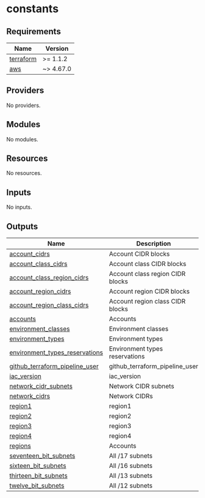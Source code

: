 # constants #

## Requirements

| Name | Version |
|------|---------|
| <a name="requirement_terraform"></a> [terraform](#requirement\_terraform) | >= 1.1.2 |
| <a name="requirement_aws"></a> [aws](#requirement\_aws) | ~> 4.67.0 |

## Providers

No providers.

## Modules

No modules.

## Resources

No resources.

## Inputs

No inputs.

## Outputs

| Name | Description |
|------|-------------|
| <a name="output_account_cidrs"></a> [account\_cidrs](#output\_account\_cidrs) | Account CIDR blocks |
| <a name="output_account_class_cidrs"></a> [account\_class\_cidrs](#output\_account\_class\_cidrs) | Account class CIDR blocks |
| <a name="output_account_class_region_cidrs"></a> [account\_class\_region\_cidrs](#output\_account\_class\_region\_cidrs) | Account class region CIDR blocks |
| <a name="output_account_region_cidrs"></a> [account\_region\_cidrs](#output\_account\_region\_cidrs) | Account region CIDR blocks |
| <a name="output_account_region_class_cidrs"></a> [account\_region\_class\_cidrs](#output\_account\_region\_class\_cidrs) | Account region class CIDR blocks |
| <a name="output_accounts"></a> [accounts](#output\_accounts) | Accounts |
| <a name="output_environment_classes"></a> [environment\_classes](#output\_environment\_classes) | Environment classes |
| <a name="output_environment_types"></a> [environment\_types](#output\_environment\_types) | Environment types |
| <a name="output_environment_types_reservations"></a> [environment\_types\_reservations](#output\_environment\_types\_reservations) | Environment types reservations |
| <a name="output_github_terraform_pipeline_user"></a> [github\_terraform\_pipeline\_user](#output\_github\_terraform\_pipeline\_user) | github\_terraform\_pipeline\_user |
| <a name="output_iac_version"></a> [iac\_version](#output\_iac\_version) | iac\_version |
| <a name="output_network_cidr_subnets"></a> [network\_cidr\_subnets](#output\_network\_cidr\_subnets) | Network CIDR subnets |
| <a name="output_network_cidrs"></a> [network\_cidrs](#output\_network\_cidrs) | Network CIDRs |
| <a name="output_region1"></a> [region1](#output\_region1) | region1 |
| <a name="output_region2"></a> [region2](#output\_region2) | region2 |
| <a name="output_region3"></a> [region3](#output\_region3) | region3 |
| <a name="output_region4"></a> [region4](#output\_region4) | region4 |
| <a name="output_regions"></a> [regions](#output\_regions) | Accounts |
| <a name="output_seventeen_bit_subnets"></a> [seventeen\_bit\_subnets](#output\_seventeen\_bit\_subnets) | All /17 subnets |
| <a name="output_sixteen_bit_subnets"></a> [sixteen\_bit\_subnets](#output\_sixteen\_bit\_subnets) | All /16 subnets |
| <a name="output_thirteen_bit_subnets"></a> [thirteen\_bit\_subnets](#output\_thirteen\_bit\_subnets) | All /13 subnets |
| <a name="output_twelve_bit_subnets"></a> [twelve\_bit\_subnets](#output\_twelve\_bit\_subnets) | All /12 subnets |
